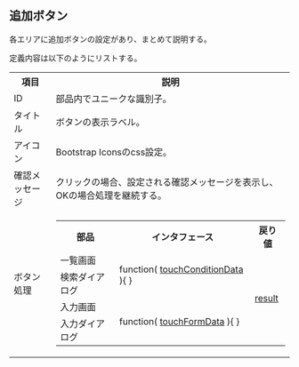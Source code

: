 ## 追加ボタン

各エリアに追加ボタンの設定があり、まとめて説明する。

定義内容は以下のようにリストする。
<table>
<tr><th>項目</th><th>説明</th></tr>
<tr><td>ID</td><td>部品内でユニークな識別子。</td></tr>
<tr><td>タイトル</td><td>ボタンの表示ラベル。</td></tr>
<tr><td>アイコン</td><td>Bootstrap Iconsのcss設定。</td></tr>
<tr><td>確認メッセージ</td><td>クリックの場合、設定される確認メッセージを表示し、OKの場合処理を継続する。</td></tr>
<tr><td>ボタン処理</td><td>
<table>
	<tr><th>部品</th><th>インタフェース</th><th>戻り値</th></tr>
	<tr><td>一覧画面</td>
		<td rowspan=2>function( <a href="param.touchConditionData.md">touchConditionData</a> ){ }</td><td rowspan=4><a href="https://github.com/efwGrp/efw4.X/blob/master/README.md#Result">result</a></td>
	<tr><td>検索ダイアログ</td></tr>
	<tr><td>入力画面</td>
		<td rowspan=2>function( <a href="param.touchFormData.md">touchFormData</a> ){ }</td>
	<tr><td>入力ダイアログ</td></tr>
</table>
</td></tr>
</table>

